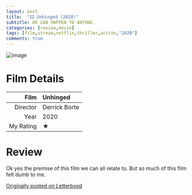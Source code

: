 ```yaml
---
layout: post
title:  "🎞️ Unhinged (2020)"
subtitle: HE CAN HAPPEN TO ANYONE.
categories: [review,movie]
tags: [film,stream,netflix,thriller,action,"2020"]
comments: true
---
```


![image](https://a.ltrbxd.com/resized/film-poster/5/5/2/1/2/1/552121-unhinged-0-230-0-345-crop.jpg)

# Film Details

Film|Unhinged
--:|:--
Director|Derrick Borte
Year|2020
My Rating|★

# Review

Ok yes the premise of this film we can all relate to. But so much of this film felt dumb to me.

[Originally posted on Letterboxd](https://letterboxd.com/nickbarrett/film/unhinged-2020/)
